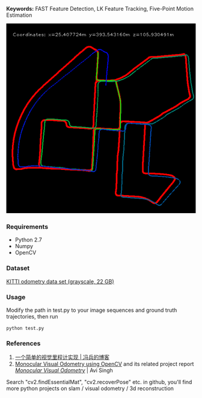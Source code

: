 **Keywords:** FAST Feature Detection, LK Feature Tracking, Five-Point Motion Estimation

![map](map.png)

### Requirements
* Python 2.7
* Numpy
* OpenCV

### Dataset
 [KITTI odometry data set (grayscale, 22 GB)](http://www.cvlibs.net/datasets/kitti/eval_odometry.php)
 
### Usage
Modify the path in test.py to your image sequences and ground truth trajectories, then run
```
python test.py
```

### References
1. [一个简单的视觉里程计实现 | 冯兵的博客](http://fengbing.net/2015/07/26/%E4%B8%80%E4%B8%AA%E7%AE%80%E5%8D%95%E7%9A%84%E8%A7%86%E8%A7%89%E9%87%8C%E7%A8%8B%E8%AE%A1%E5%AE%9E%E7%8E%B01/ )<br>
2. [Monocular Visual Odometry using OpenCV](http://avisingh599.github.io/vision/monocular-vo/) and its related project report [_Monocular Visual Odometry_](http://avisingh599.github.io/assets/ugp2-report.pdf) | Avi Singh
 
Search "cv2.findEssentialMat", "cv2.recoverPose" etc. in github, you'll find more python projects on slam / visual odometry / 3d reconstruction
